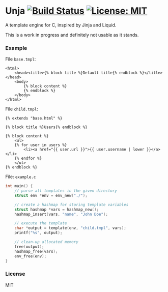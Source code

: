 Unja  [![Build Status](https://img.shields.io/travis/dannyvankooten/unja/master)](https://travis-ci.org/dannyvankooten/unja)
 [![License: MIT](https://img.shields.io/github/license/dannyvankooten/unja)](https://github.com/dannyvankooten/unja/blob/master/LICENSE)
==========

A template engine for C, inspired by Jinja and Liquid. 

This is a work in progress and definitely not usable as it stands.

### Example

File `base.tmpl`:
```html+jinja
<html>
	<head><title>{% block title %}Default title{% endblock %}</title></head>
	<body>
		{% block content %}
		{% endblock %}
	</body>
</html>
```

File `child.tmpl`:
```html+jinja
{% extends "base.html" %}

{% block title %}Users{% endblock %}

{% block content %}
	<ul>
	{% for user in users %}
		<li><a href="{{ user.url }}">{{ user.username | lower }}</a></li>
	{% endfor %}
	</ul>
{% endblock %}
```

File: `example.c`
```c
int main() {
	// parse all templates in the given directory
	struct env *env = env_new("./");

	// create a hashmap for storing template variables
	struct hashmap *vars = hashmap_new();
	hashmap_insert(vars, "name", "John Doe");

	// execute the template
	char *output = template(env, "child.tmpl", vars);
	printf("%s", output);

	// clean-up allocated memory
	free(output);
	hashmap_free(vars);
	env_free(env);
}
```

### License

MIT

